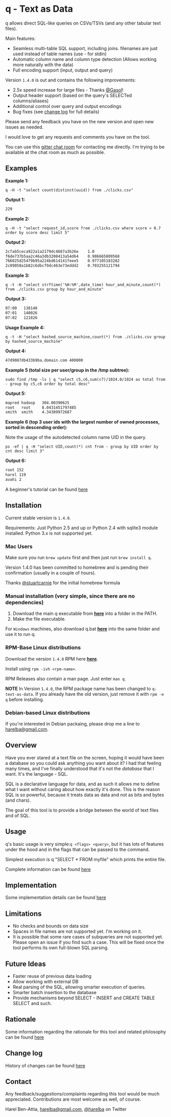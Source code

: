 # q - Text as Data
q allows direct SQL-like queries on CSVs/TSVs (and any other tabular text files).

Main features:
* Seamless multi-table SQL support, including joins. filenames are just used instead of table names (use - for stdin)
* Automatic column name and column type detection (Allows working more naturally with the data)
* Full encoding support (input, output and query)

Version `1.4.0` is out and contains the following improvements:
* 2.5x speed increase for large files - Thanks [@Gasol](https://github.com/Gasol)!
* Output header support (based on the query's SELECTed columns/aliases)
* Additional control over query and output encodings
* Bug fixes (see [change log](doc/CHANGELOG.markdown) for full details)

Please send any feedback you have on the new version and open new issues as needed.

I would love to get any requests and comments you have on the tool.

You can use this [gitter chat room](https://gitter.im/harelba/q) for contacting me directly. I'm trying to be available at the chat room as much as possible.

## Examples
__Example 1:__

    q -H -t "select count(distinct(uuid)) from ./clicks.csv"
    
__Output 1:__
```bash
229
```

__Example 2:__

    q -H -t "select request_id,score from ./clicks.csv where score > 0.7 order by score desc limit 5"

__Output 2:__
```bash
2cfab5ceca922a1a2179dc4687a3b26e	1.0
f6de737b5aa2c46a3db3208413a54d64	0.986665809568
766025d25479b95a224bd614141feee5	0.977105183282
2c09058a1b82c6dbcf9dc463e73eddd2	0.703255121794
```

__Example 3:__

    q -t -H "select strftime('%H:%M',date_time) hour_and_minute,count(*) from ./clicks.csv group by hour_and_minute"

__Output 3:__
```bash
07:00	138148
07:01	140026
07:02	121826
```

__Usage Example 4:__

    q -t -H "select hashed_source_machine,count(*) from ./clicks.csv group by hashed_source_machine"
    
__Output 4:__
```bash
47d9087db433b9ba.domain.com	400000
```

__Example 5 (total size per user/group in the /tmp subtree):__

    sudo find /tmp -ls | q "select c5,c6,sum(c7)/1024.0/1024 as total from - group by c5,c6 order by total desc"

__Output 5:__
```bash
mapred hadoop   304.00390625
root   root     8.0431451797485
smith  smith    4.34389972687
```

__Example 6 (top 3 user ids with the largest number of owned processes, sorted in descending order):__

Note the usage of the autodetected column name UID in the query.

    ps -ef | q -H "select UID,count(*) cnt from - group by UID order by cnt desc limit 3"
    
__Output 6:__
```bash
root 152
harel 119
avahi 2
```

A beginner's tutorial can be found [here](examples/EXAMPLES.markdown)

## Installation
Current stable version is `1.4.0`. 

Requirements: Just Python 2.5 and up or Python 2.4 with sqlite3 module installed. Python 3.x is not supported yet.

### Mac Users
Make sure you run `brew update` first and then just run `brew install q`. 

Version 1.4.0 has been committed to homebrew and is pending their confirmation (usually in a couple of hours).

Thanks [@stuartcarnie](https://github.com/stuartcarnie) for the initial homebrew formula

### Manual installation (very simple, since there are no dependencies)

1. Download the main q executable from **[here](https://raw.github.com/harelba/q/1.4.0/bin/q)** into a folder in the PATH.
2. Make the file executable.

For `Windows` machines, also download q.bat **[here](https://raw.github.com/harelba/q/1.4.0/bin/q.bat)** into the same folder and use it to run q.

### RPM-Base Linux distributions
Download the version `1.4.0` RPM here **[here](https://github.com/harelba/packages-for-q/raw/master/rpms/q-text-as-data-1.4.0-1.noarch.rpm)**. 

Install using `rpm -ivh <rpm-name>`.

RPM Releases also contain a man page. Just enter `man q`.

**NOTE** In Version `1.4.0`, the RPM package name has been changed to `q-text-as-data`. If you already have the old version, just remove it with `rpm -e q` before installing.

### Debian-based Linux distributions
If you're interested in Debian packaing, please drop me a line to harelba@gmail.com.

## Overview
Have you ever stared at a text file on the screen, hoping it would have been a database so you could ask anything you want about it? I had that feeling many times, and I've finally understood that it's not the _database_ that I want. It's the language - SQL.

SQL is a declarative language for data, and as such it allows me to define what I want without caring about how exactly it's done. This is the reason SQL is so powerful, because it treats data as data and not as bits and bytes (and chars).

The goal of this tool is to provide a bridge between the world of text files and of SQL.

## Usage
q's basic usage is very simple:`q <flags> <query>`, but it has lots of features under the hood and in the flags that can be passed to the command.

Simplest execution is q "SELECT * FROM myfile" which prints the entire file.

Complete information can be found [here](doc/USAGE.markdown)

## Implementation
Some implementation details can be found [here](doc/IMPLEMENTATION.markdown)

## Limitations
* No checks and bounds on data size
* Spaces in file names are not supported yet. I'm working on it.
* It is possible that some rare cases of subqueries are not supported yet. Please open an issue if you find such a case. This will be fixed once the tool performs its own full-blown SQL parsing.

## Future Ideas
* Faster reuse of previous data loading
* Allow working with external DB
* Real parsing of the SQL, allowing smarter execution of queries.
* Smarter batch insertion to the database
* Provide mechanisms beyond SELECT - INSERT and CREATE TABLE SELECT and such.

## Rationale
Some information regarding the rationale for this tool and related philosophy can be found [here](doc/RATIONALE.markdown)

## Change log
History of changes can be found [here](doc/CHANGELOG.markdown)

## Contact
Any feedback/suggestions/complaints regarding this tool would be much appreciated. Contributions are most welcome as well, of course.

Harel Ben-Attia, harelba@gmail.com, [@harelba](https://twitter.com/harelba) on Twitter

